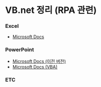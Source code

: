 # VB.net 정리 (RPA 관련)

### Excel
- [Microsoft Docs](https://docs.microsoft.com/en-us/dotnet/api/microsoft.office.interop.excel?view=excel-pia)

### PowerPoint
- [Microsoft Docs (이전 버전)](https://docs.microsoft.com/en-us/previous-versions/office/office-12/ff763170(v=office.12))
- [Microsoft Docs (VBA)](https://docs.microsoft.com/en-us/office/vba/api/overview/powerpoint)

### ETC
